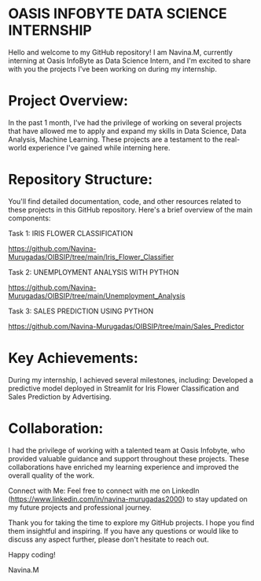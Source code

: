 # OASIS INFOBYTE DATA SCIENCE INTERNSHIP
Hello and welcome to my GitHub repository! I am Navina.M, currently interning at Oasis InfoByte as Data Science Intern, and I'm excited to share with you the projects I've been working on during my internship.

# Project Overview:
In the past 1 month, I've had the privilege of working on several projects that have allowed me to apply and expand my skills in Data Science, Data Analysis, Machine Learning. These projects are a testament to the real-world experience I've gained while interning here.

# Repository Structure:
You'll find detailed documentation, code, and other resources related to these projects in this GitHub repository. Here's a brief overview of the main components:

Task 1: IRIS FLOWER CLASSIFICATION

https://github.com/Navina-Murugadas/OIBSIP/tree/main/Iris_Flower_Classifier



Task 2: UNEMPLOYMENT ANALYSIS WITH PYTHON

https://github.com/Navina-Murugadas/OIBSIP/tree/main/Unemployment_Analysis



Task 3: SALES PREDICTION USING PYTHON

https://github.com/Navina-Murugadas/OIBSIP/tree/main/Sales_Predictor


# Key Achievements:
During my internship, I achieved several milestones, including:
Developed a predictive model deployed in Streamlit for Iris Flower Classification and Sales Prediction by Advertising.

# Collaboration:
I had the privilege of working with a talented team at Oasis Infobyte, who provided valuable guidance and support throughout these projects. These collaborations have enriched my learning experience and improved the overall quality of the work.

Connect with Me:
Feel free to connect with me on LinkedIn (https://www.linkedin.com/in/navina-murugadas2000) to stay updated on my future projects and professional journey.

Thank you for taking the time to explore my GitHub projects. I hope you find them insightful and inspiring. If you have any questions or would like to discuss any aspect further, please don't hesitate to reach out.

Happy coding!

Navina.M


